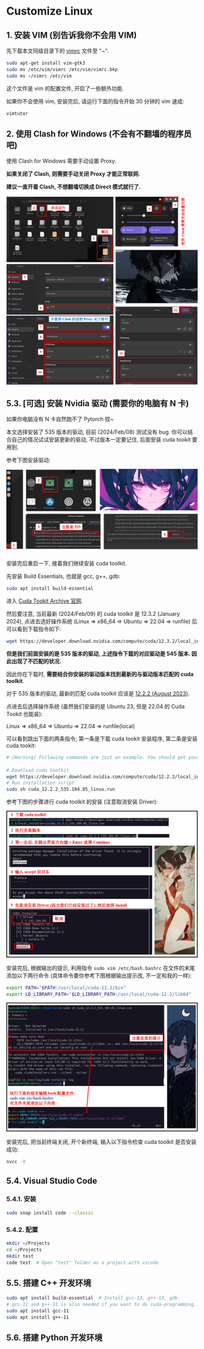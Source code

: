 # Customize Linux

## 1. 安装 VIM (别告诉我你不会用 VIM)

先下载本文同级目录下的 [vimrc](https://github.com/jamesnulliu/My_Notes/blob/main/Linux/vimrc) 文件至 "~".

```bash
sudo apt-get install vim-gtk3
sudo mv /etc/vim/vimrc /etc/vim/vimrc.bkp
sudo mv ~/vimrc /etc/vim
```

这个文件是 vim 的配置文件, 开启了一些额外功能.

如果你不会使用 vim, 安装完后, 请运行下面的指令开始 30 分钟的 vim 速成:

```bash
vimtutor
```

## 2. 使用 Clash for Windows (不会有不翻墙的程序员吧)

使用 Clash for Windows 需要手动设置 Proxy.

**如果关闭了 Clash, 则需要手动关闭 Proxy 才能正常联网.**

**建议一直开着 Clash, 不想翻墙切换成 Direct 模式就行了.**

<img src="imgs/proxy.png"></img>


## 5.3. [可选] 安装 Nvidia 驱动 (需要你的电脑有 N 卡)

如果你电脑没有 N 卡自然跑不了 Pytorch 捏~

本文选择安装了 535 版本的驱动, 目前 (2024/Feb/08) 测试没有 bug. 你可以结合自己的情况试试安装更新的驱动, 不过版本一定要记住, 后面安装 cuda tookit 要用到.

参考下图安装驱动:

<img src="imgs/nvidia_driver.png"></img>

安装完后重启一下, 接着我们继续安装 cuda toolkit.

先安装 Build Essentials, 也就是 gcc, g++, gdb:

```bash
sudo apt install build-essential
```

进入 [Cuda Tookit Archive 官网](https://developer.nvidia.com/cuda-toolkit-archive).

然后要注意, 当前最新 (2024/Feb/09) 的 cuda toolkit 是 12.3.2 (January 2024), 点进去选好操作系统 (Linux => x86_64 => Ubuntu => 22.04 => runfile) 后可以看到下载指令如下:

```bash
wget https://developer.download.nvidia.com/compute/cuda/12.3.2/local_installers/cuda_12.3.2_545.23.08_linux.run
```

**但是我们前面安装的是 535 版本的驱动, 上述指令下载的对应驱动是 545 版本. 因此出现了不匹配的状况.**

因此你在下载时, **需要结合你安装的驱动版本找到最新的与驱动版本匹配的 cuda toolkit**. 

对于 535 版本的驱动, 最新的匹配 cuda toolkit 应该是 [12.2.2 (August 2023)](https://developer.nvidia.com/cuda-12-2-2-download-archive?target_os=Linux&target_arch=x86_64&Distribution=Ubuntu&target_version=22.04&target_type=runfile_local).

点进去后选择操作系统 (虽然我们安装的是 Ubuntu 23, 但是 22.04 的 Cuda Tookit 也能装):

Linux => x86_64 => Ubuntu => 22.04 => runfile(local)

可以看到跳出下面的两条指令; 第一条是下载 cuda tookit 安装程序, 第二条是安装 cuda tookit:

```bash
# [Warning] Following commands are just an example. You should get your command from the offical website: https://developer.nvidia.com/cuda-toolkit-archive

# Download cuda toolkit
wget https://developer.download.nvidia.com/compute/cuda/12.2.2/local_installers/cuda_12.2.2_535.104.05_linux.run
# Run installation script
sudo sh cuda_12.2.2_535.104.05_linux.run
```

参考下图的步骤进行 cuda toolkit 的安装 (注意取消安装 Driver):

<img src="imgs/install_cuda_toolkit.png"></img>

安装完后, 根据输出的提示, 利用指令 `sudo vim /etc/bash.bashrc` 在文件的末尾添加以下两行命令 (具体命令要你参考下图根据输出提示改, 不一定和我的一样):

```bash
export PATH="$PATH:/usr/local/cuda-12.2/bin"
export LD_LIBRARY_PATH="$LD_LIBRARY_PATH:/usr/local/cuda-12.2/lib64"
```

<img src="imgs/install_cuda_toolkit_2.png"></img>

安装完后, 把当前终端关闭, 开个新终端, 输入以下指令检查 cuda toolkit 是否安装成功:

```bash
nvcc -V
```


## 5.4. Visual Studio Code
### 5.4.1. 安装
```bash
sudo snap install code --classic
```
### 5.4.2. 配置

```bash
mkdir ~/Projects
cd ~/Projects
mkdir test
code test  # Open "test" folder as a project with vscode
```

## 5.5. 搭建 C++ 开发环境

```bash
sudo apt install build-essential  # Install gcc-13, g++-13, gdb.
# gcc-11 and g++-11 is also needed if you want to do cuda-programming.
sudo apt install gcc-11
sudo apt install g++-11
```

## 5.6. 搭建 Python 开发环境

